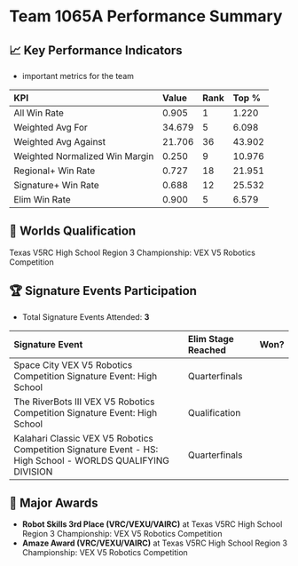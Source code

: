 # Team 1065A Performance Summary

## 📈 Key Performance Indicators
- important metrics for the team

| KPI | Value | Rank | Top % |
|:---|:-----|:----|:-----|
| All Win Rate | 0.905 | 1 | 1.220 |
| Weighted Avg For | 34.679 | 5 | 6.098 |
| Weighted Avg Against | 21.706 | 36 | 43.902 |
| Weighted Normalized Win Margin | 0.250 | 9 | 10.976 |
| Regional+ Win Rate | 0.727 | 18 | 21.951 |
| Signature+ Win Rate | 0.688 | 12 | 25.532 |
| Elim Win Rate | 0.900 | 5 | 6.579 |


## 🎯 Worlds Qualification
Texas V5RC High School Region 3 Championship: VEX V5 Robotics Competition

## 🏆 Signature Events Participation
- Total Signature Events Attended: **3**

| Signature Event | Elim Stage Reached | Won? |
|:----------------|:-------------------|:----|
| Space City VEX V5 Robotics Competition Signature Event: High School | Quarterfinals |  |
| The RiverBots III VEX V5 Robotics Competition Signature Event: High School | Qualification |  |
| Kalahari Classic VEX V5 Robotics Competition Signature Event - HS: High School - WORLDS QUALIFYING DIVISION | Quarterfinals |  |


## 🥇 Major Awards
- **Robot Skills 3rd Place (VRC/VEXU/VAIRC)** at Texas V5RC High School Region 3 Championship: VEX V5 Robotics Competition
- **Amaze Award (VRC/VEXU/VAIRC)** at Texas V5RC High School Region 3 Championship: VEX V5 Robotics Competition

